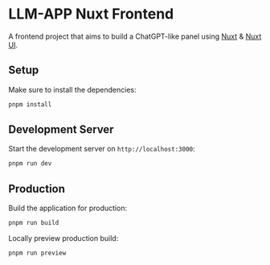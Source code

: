 # LLM-APP Nuxt Frontend

A frontend project that aims to build a ChatGPT-like panel using [Nuxt](https://nuxt.com) & [Nuxt UI](https://ui.nuxt.com).

## Setup

Make sure to install the dependencies:

```bash
pnpm install
```

## Development Server

Start the development server on `http://localhost:3000`:

```bash
pnpm run dev
```

## Production

Build the application for production:

```bash
pnpm run build
```

Locally preview production build:

```bash
pnpm run preview
```
